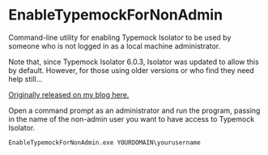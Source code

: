 # EnableTypemockForNonAdmin
Command-line utility for enabling Typemock Isolator to be used by someone who is not logged in as a local machine administrator.

Note that, since Typemock Isolator 6.0.3, Isolator was updated to allow this by default. However, for those using older versions or who find they need help still...

[Originally released on my blog here.](http://www.paraesthesia.com/archive/2010/05/04/enable-typemock-isolator-for-a-non-admin-user.aspx/)

Open a command prompt as an administrator and run the program, passing in the name of the non-admin user you want to have access to Typemock Isolator.

`EnableTypemockForNonAdmin.exe YOURDOMAIN\yourusername`